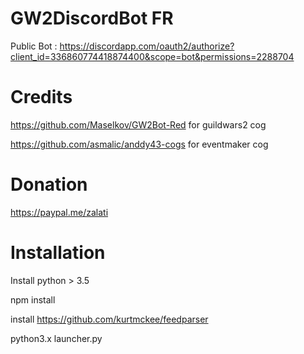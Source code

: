 # GW2DiscordBot FR

Public Bot : https://discordapp.com/oauth2/authorize?client_id=336860774418874400&scope=bot&permissions=2288704

# Credits
https://github.com/Maselkov/GW2Bot-Red for guildwars2 cog

https://github.com/asmalic/anddy43-cogs for eventmaker cog

# Donation

https://paypal.me/zalati

# Installation
Install python > 3.5

npm install

install https://github.com/kurtmckee/feedparser

python3.x launcher.py



